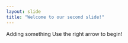 ```yaml
---
layout: slide
title: "Welcome to our second slide!"
---
```

Adding something
Use the right arrow to begin!
